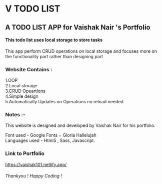 # V TODO LIST

## A TODO LIST APP for Vaishak Nair 's Portfolio

#### This todo list uses local storage to store tasks

This app perform CRUD operations on local storage and focuses more on the functionality part rather than designing part

### Website Contains :

1.OOP  
2.Local storage  
3.CRUD Opeartions  
4.Simple design  
5.Automatically Updates on Operations no reload needed

### Notes :-

This website is designed and developed by Vaishak Nair for his portfolio.

Font used - Google Fonts = Gloria Hallelujah  
Languages used - Html5 , Sass, Javascript.

### Link to Portfolio

https://vaishak101.netlify.app/

###### Thankyou ! Happy Coding !
